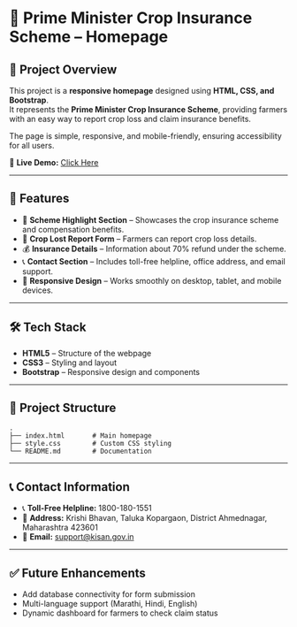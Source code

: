 # 🌾 Prime Minister Crop Insurance Scheme – Homepage  

## 📌 Project Overview  
This project is a **responsive homepage** designed using **HTML, CSS, and Bootstrap**.  
It represents the **Prime Minister Crop Insurance Scheme**, providing farmers with an easy way to report crop loss and claim insurance benefits.  

The page is simple, responsive, and mobile-friendly, ensuring accessibility for all users.  

🔗 **Live Demo:** [Click Here](https://web-technology-1.netlify.app/)  

---

## 🚀 Features  
- 📢 **Scheme Highlight Section** – Showcases the crop insurance scheme and compensation benefits.  
- 📝 **Crop Lost Report Form** – Farmers can report crop loss details.  
- 💰 **Insurance Details** – Information about 70% refund under the scheme.  
- 📞 **Contact Section** – Includes toll-free helpline, office address, and email support.  
- 📱 **Responsive Design** – Works smoothly on desktop, tablet, and mobile devices.  

---

## 🛠️ Tech Stack  
- **HTML5** – Structure of the webpage  
- **CSS3** – Styling and layout  
- **Bootstrap** – Responsive design and components  

---

## 📂 Project Structure  
```
.
├── index.html       # Main homepage
├── style.css        # Custom CSS styling
└── README.md        # Documentation
```

---

## 📞 Contact Information  
- 📞 **Toll-Free Helpline:** 1800-180-1551  
- 📍 **Address:** Krishi Bhavan, Taluka Kopargaon, District Ahmednagar, Maharashtra 423601  
- 📧 **Email:** support@kisan.gov.in  


---

## ✅ Future Enhancements  
- Add database connectivity for form submission  
- Multi-language support (Marathi, Hindi, English)  
- Dynamic dashboard for farmers to check claim status  
